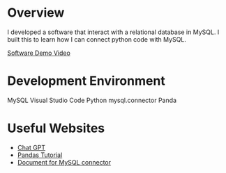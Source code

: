 # Overview

I developed a software that interact with a relational database in MySQL.
I built this to learn how I can connect python code with MySQL.


[Software Demo Video](https://youtu.be/YNbgI8wvrw0)

# Development Environment

MySQL
Visual Studio Code
Python
mysql.connector
Panda

# Useful Websites

* [Chat GPT](https://chat.openai.com/)
* [Pandas Tutorial](https://www.w3schools.com/python/pandas/)
* [Document for MySQL connector](https://dev.mysql.com/doc/connector-python/en/)